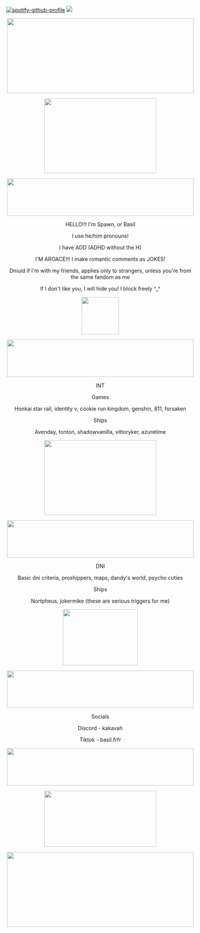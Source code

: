 [![spotify-github-profile](https://spotify-github-profile.kittinanx.com/api/view?uid=31f6zfocqd5fpeh5ukyptputcib4&cover_image=true&theme=natemoo-re&show_offline=false&background_color=121212&interchange=false&bar_color=53b14f&bar_color_cover=true)](https://github.com/kittinan/spotify-github-profile) 
![](https://komarev.com/ghpvc/?username=satanickle&color=000000)
<p align="center">
  <img  width="500" height="200" src="https://64.media.tumblr.com/a6579031c4df6ccce57aab8dc1256c81/30a5709bee4c0451-7e/s2048x3072/14dde794e9f37ffeff1362740936a8ae2ae2731a.pnj"> 
<p align="center">
<img width="300" height="200" src="https://media1.tenor.com/m/QzJWENgwjGoAAAAd/two-time-forsaken.gif">
<p align="center">
<img width="500" height="100" src="https://64.media.tumblr.com/38b090074c6e9a8f73616fef4bd9f1a9/215cf8b0e7f43249-43/s400x600/7e04b936440f5115e76412b7ae592094b31dfcee.gifv">
<p align="center"> HELLO!!! I'm Spawn, or Basil
<p align="center"> I use he/him pronouns!
<p align="center"> I have ADD (ADHD without the H)
<p align="center"> I'M AROACE!!! I make romantic comments as JOKES!
<p align="center"> Dniuid if I'm with my friends, applies only to strangers, unless you're from the same fandom as me
  <p align="center"> If I don't like you, I will hide you! I block freely ^_^
<p align="center">
<img width="100" height="100" src="https://media1.tenor.com/m/CU3XAEzd_hAAAAAd/two-time-forsaken-forsaken-roblox.gif">
<p align="center">
<img width="500" height="100" src="https://64.media.tumblr.com/38b090074c6e9a8f73616fef4bd9f1a9/215cf8b0e7f43249-43/s400x600/7e04b936440f5115e76412b7ae592094b31dfcee.gifv">
<p align="center"> INT
<p align="center"> Games
<p align="center"> Honkai star rail, identity v, cookie run kingdom, genshin, 811, forsaken
<p align="center">Ships
<p align="center">Avenday, tonton, shadowvanilla, vittoryker, azuretime
<p align="center">
<img width="300" height="200" src="https://media1.tenor.com/m/L_BnLv9j-pYAAAAd/forsaken-roblox.gif">
<p align="center">
<img width="500" height="100" src="https://64.media.tumblr.com/38b090074c6e9a8f73616fef4bd9f1a9/215cf8b0e7f43249-43/s400x600/7e04b936440f5115e76412b7ae592094b31dfcee.gifv">
<p align="center"> DNI
<p align="center"> Basic dni criteria, proshippers, maps, dandy's world, psycho cuties
<p align="center"> Ships
<p align="center"> Nortpheus, jokermike (these are serious triggers for me)
<p align="center">
<img width="200" height="150" src="https://media1.tenor.com/m/kWYqYXzSx68AAAAd/azuretime-azure.gif">
<p align="center">
<img width="500" height="100" src="https://64.media.tumblr.com/38b090074c6e9a8f73616fef4bd9f1a9/215cf8b0e7f43249-43/s400x600/7e04b936440f5115e76412b7ae592094b31dfcee.gifv">
<p align="center"> Socials
<p align="center"> Discord - kakavah
<p align="center"> Tiktok - basil.frfr
<p align="center">
<img width="500" height="100" src="https://64.media.tumblr.com/38b090074c6e9a8f73616fef4bd9f1a9/215cf8b0e7f43249-43/s400x600/7e04b936440f5115e76412b7ae592094b31dfcee.gifv">
<p align="center">
<img width="300" height="150" src="https://media1.tenor.com/m/05pIskeloj4AAAAd/forsaken-two-time.gif">
<p align="center">
<img width="500" height="200" src="https://64.media.tumblr.com/ea390c29ece760de3d63df63101891f8/30a5709bee4c0451-4c/s2048x3072/578d9ff0dcac1f86ef55d994ebf7875b1745634a.pnj">

